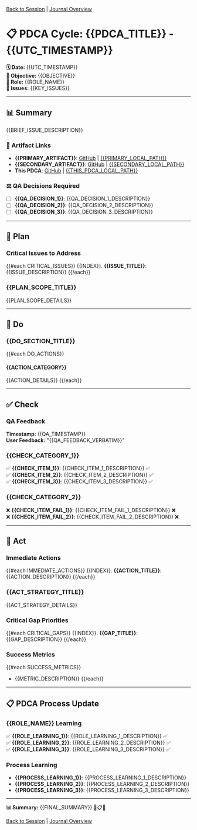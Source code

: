 [Back to Session](../../../project.state.md) | [Journal Overview](../../../../../project.journal.overview.md)

# 📋 **PDCA Cycle: {{PDCA_TITLE}} - {{UTC_TIMESTAMP}}**

**🗓️ Date:** {{UTC_TIMESTAMP}}  
**🎯 Objective:** {{OBJECTIVE}}  
**👤 Role:** {{ROLE_NAME}}  
**🚨 Issues:** {{KEY_ISSUES}}

---

## **📊 Summary**

{{BRIEF_ISSUE_DESCRIPTION}}

### **🔗 Artifact Links**

- **{{PRIMARY_ARTIFACT}}**: [GitHub]({{PRIMARY_GITHUB_URL}}) | [{{PRIMARY_LOCAL_PATH}}]({{PRIMARY_LOCAL_PATH}})
- **{{SECONDARY_ARTIFACT}}**: [GitHub]({{SECONDARY_GITHUB_URL}}) | [{{SECONDARY_LOCAL_PATH}}]({{SECONDARY_LOCAL_PATH}})
- **This PDCA**: [GitHub]({{THIS_PDCA_GITHUB_URL}}) | [{{THIS_PDCA_LOCAL_PATH}}]({{THIS_PDCA_LOCAL_PATH}})

### **⚖️ QA Decisions Required**

- [ ] **{{QA_DECISION_1}}**: {{QA_DECISION_1_DESCRIPTION}}
- [ ] **{{QA_DECISION_2}}**: {{QA_DECISION_2_DESCRIPTION}}
- [ ] **{{QA_DECISION_3}}**: {{QA_DECISION_3_DESCRIPTION}}

---

## **📝 Plan**

### **Critical Issues to Address**
{{#each CRITICAL_ISSUES}}
{{INDEX}}. **{{ISSUE_TITLE}}**: {{ISSUE_DESCRIPTION}}
{{/each}}

### **{{PLAN_SCOPE_TITLE}}**
{{PLAN_SCOPE_DETAILS}}

---

## **🔧 Do**

### **{{DO_SECTION_TITLE}}**

{{#each DO_ACTIONS}}
#### **{{ACTION_CATEGORY}}**
{{ACTION_DETAILS}}
{{/each}}

---

## **✅ Check**

### **QA Feedback**
**Timestamp:** {{QA_TIMESTAMP}}  
**User Feedback:** "{{QA_FEEDBACK_VERBATIM}}"

### **{{CHECK_CATEGORY_1}}**
✅ **{{CHECK_ITEM_1}}**: {{CHECK_ITEM_1_DESCRIPTION}} ✅  
✅ **{{CHECK_ITEM_2}}**: {{CHECK_ITEM_2_DESCRIPTION}} ✅  
✅ **{{CHECK_ITEM_3}}**: {{CHECK_ITEM_3_DESCRIPTION}} ✅  

### **{{CHECK_CATEGORY_2}}**
❌ **{{CHECK_ITEM_FAIL_1}}**: {{CHECK_ITEM_FAIL_1_DESCRIPTION}} ❌  
❌ **{{CHECK_ITEM_FAIL_2}}**: {{CHECK_ITEM_FAIL_2_DESCRIPTION}} ❌  

---

## **🚀 Act**

### **Immediate Actions**
{{#each IMMEDIATE_ACTIONS}}
{{INDEX}}. **{{ACTION_TITLE}}**: {{ACTION_DESCRIPTION}}
{{/each}}

### **{{ACT_STRATEGY_TITLE}}**
{{ACT_STRATEGY_DETAILS}}

### **Critical Gap Priorities**
{{#each CRITICAL_GAPS}}
{{INDEX}}. **{{GAP_TITLE}}**: {{GAP_DESCRIPTION}}
{{/each}}

### **Success Metrics**
{{#each SUCCESS_METRICS}}
- {{METRIC_DESCRIPTION}}
{{/each}}

---

## **📋 PDCA Process Update**

### **{{ROLE_NAME}} Learning**
✅ **{{ROLE_LEARNING_1}}**: {{ROLE_LEARNING_1_DESCRIPTION}} ✅  
✅ **{{ROLE_LEARNING_2}}**: {{ROLE_LEARNING_2_DESCRIPTION}} ✅  
✅ **{{ROLE_LEARNING_3}}**: {{ROLE_LEARNING_3_DESCRIPTION}} ✅  

### **Process Learning**
- **{{PROCESS_LEARNING_1}}**: {{PROCESS_LEARNING_1_DESCRIPTION}}
- **{{PROCESS_LEARNING_2}}**: {{PROCESS_LEARNING_2_DESCRIPTION}}
- **{{PROCESS_LEARNING_3}}**: {{PROCESS_LEARNING_3_DESCRIPTION}}

---

**📊 Summary:** {{FINAL_SUMMARY}} 🚨📋✅

[Back to Session](../../../project.state.md) | [Journal Overview](../../../../../project.journal.overview.md)
